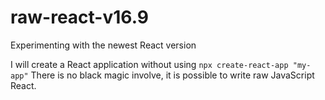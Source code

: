 # raw-react-v16.9
Experimenting with the newest React version

I will create a React application without using ```npx create-react-app "my-app"``` 
There is no black magic involve, it is possible to write raw JavaScript React. 
